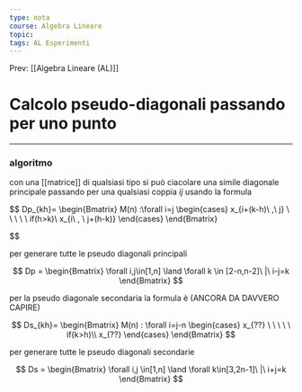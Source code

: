 ```yaml
---
type: nota
course: Algebra Lineare
topic: 
tags: AL Esperimenti
---
```


Prev: [[Algebra Lineare (AL)]]

# Calcolo pseudo-diagonali passando per uno punto
---

### algoritmo
con una [[matrice]] di qualsiasi tipo si può ciacolare una simile diagonale principale passando per una qualsiasi coppia $ij$ usando la formula

$$
Dp_{kh}=
\begin{Bmatrix}
M(n)  :\forall i=j
\begin{cases}
x_{i+(k-h)\ ,\ j} \ \ \ \ \ if(h>k)\\
x_{i\ , \ j+(h-k)}
\end{cases}
\end{Bmatrix}

$$

per generare tutte le pseudo diagonali principali

$$
Dp =
\begin{Bmatrix}
\forall i,j\in[1,n]  \land
\forall k \in [2-n,n-2]\
|\  i-j=k
\end{Bmatrix}
$$

per la pseudo diagonale secondaria la formula è (ANCORA DA DAVVERO CAPIRE)

$$
Ds_{kh}=
 \begin{Bmatrix}
  M(n)  :
\forall i=j-n
\begin{cases}
x_{??} \ \ \ \ \ if(k>h)\\
x_{??}
\end{cases}
\end{Bmatrix}
$$

per generare tutte le pseudo diagonali secondarie

$$
Ds =
\begin{Bmatrix}
\forall i,j \in[1,n]  \land \forall k\in[3,2n-1]\
|\  i+j=k
\end{Bmatrix}
$$
